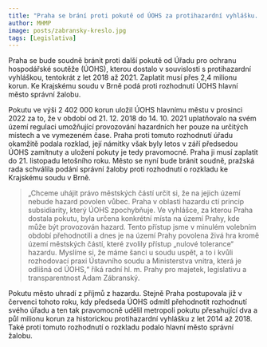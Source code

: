 ```yaml
---
title: "Praha se brání proti pokutě od ÚOHS za protihazardní vyhlášku. Podá správní žalobu"
author: MHMP
image: posts/zabransky-kreslo.jpg
tags: [Legislativa]
---
```


Praha se bude soudně bránit proti další pokutě od Úřadu pro ochranu hospodářské soutěže (ÚOHS), kterou dostalo v souvislosti s protihazardní vyhláškou, tentokrát z let 2018 až 2021. Zaplatit musí přes 2,4 milionu korun. Ke Krajskému soudu v Brně podá proti rozhodnutí ÚOHS hlavní město správní žalobu.

Pokutu ve výši 2 402 000 korun uložil ÚOHS hlavnímu městu v prosinci 2022 za to, že v období od 21. 12. 2018 do 14. 10. 2021 uplatňovalo na svém území regulaci umožňující provozování hazardních her pouze na určitých místech a ve vymezeném čase. Praha proti tomuto rozhodnutí úřadu okamžitě podala rozklad, její námitky však byly letos v září předsedou ÚOHS zamítnuty a uložení pokuty je tedy pravomocné. Praha ji musí zaplatit do 21. listopadu letošního roku. Město se nyní bude bránit soudně, pražská rada schválila podání správní žaloby proti rozhodnutí o rozkladu ke Krajskému soudu v Brně.

> „Chceme uhájit právo městských částí určit si, že na jejich území nebude hazard povolen vůbec. Praha v oblasti hazardu ctí princip subsidiarity, který ÚOHS zpochybňuje. Ve vyhlášce, za kterou Praha dostala pokutu, byla určena konkrétní místa na území Prahy, kde může být provozován hazard. Tento přístup jsme v minulém volebním období přehodnotili a dnes je na území Prahy povolena živá hra kromě území městských částí, které zvolily přístup „nulové tolerance“ hazardu. Myslíme si, že máme šanci u soudu uspět, a to i kvůli rozhodovací praxi Ústavního soudu a Ministerstva vnitra, která je odlišná od ÚOHS,“ říká radní hl. m. Prahy pro majetek, legislativu a transparentnost Adam Zábranský. 

Pokutu město uhradí z příjmů z hazardu. Stejně Praha postupovala již v červenci tohoto roku, kdy předseda ÚOHS odmítl přehodnotit rozhodnutí svého úřadu a ten tak pravomocně udělil metropoli pokutu přesahující dva a půl milionu korun za historickou protihazardní vyhlášku z let 2014 až 2018. Také proti tomuto rozhodnutí o rozkladu podalo hlavní město správní žalobu.

 
